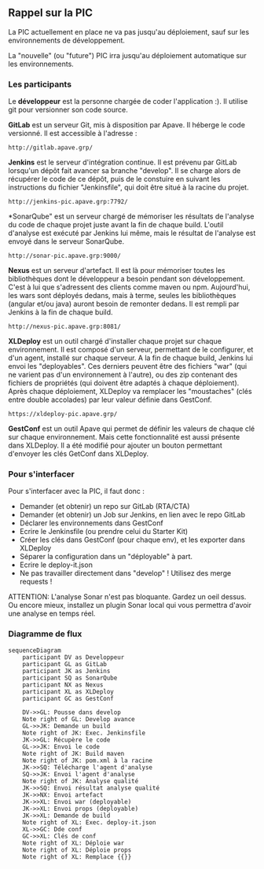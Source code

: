 ## Rappel sur la PIC

La PIC actuellement en place ne va pas jusqu'au déploiement, sauf sur les environnements de développement.

La "nouvelle" (ou "future") PIC irra jusqu'au déploiement automatique sur les environnements.

### Les participants

Le **développeur** est la personne chargée de coder l'application :). Il utilise git pour versionner son code source.

**GitLab** est un serveur Git, mis à disposition par Apave. Il héberge le code versionné. Il est accessible à l'adresse : 

    http://gitlab.apave.grp/

**Jenkins** est le serveur d'intégration continue. Il est prévenu par GitLab lorsqu'un dépôt fait avancer sa branche "develop". Il se charge alors de récupérer le code de ce dépôt, puis de le constuire en suivant les instructions du fichier "Jenkinsfile", qui doit être situé à la racine du projet.

    http://jenkins-pic.apave.grp:7792/

*SonarQube" est un serveur chargé de mémoriser les résultats de l'analyse du code de chaque projet juste avant la fin de chaque build. L'outil d'analyse est exécuté par Jenkins lui même, mais le résultat de l'analyse est envoyé dans le serveur SonarQube.

    http://sonar-pic.apave.grp:9000/

**Nexus** est un serveur d'artefact. Il est là pour mémoriser toutes les bibliothèques dont le développeur a besoin pendant son développement. C'est à lui que s'adressent des clients comme maven ou npm. Aujourd'hui, les wars sont déployés dedans, mais à terme, seules les bibliothèques (angular et/ou java) auront besoin de remonter dedans. Il est rempli par Jenkins à la fin de chaque build.

    http://nexus-pic.apave.grp:8081/

**XLDeploy** est un outil chargé d'installer chaque projet sur chaque environnement. Il est composé d'un serveur, permettant de le configurer, et d'un agent, installé sur chaque serveur. A la fin de chaque build, Jenkins lui envoi les "deployables". Ces derniers peuvent être des fichiers "war" (qui ne varient pas d'un environnement à l'autre), ou des zip contenant des fichiers de propriétés (qui doivent être adaptés à chaque déploiement). Après chaque déploiement, XLDeploy va remplacer les "moustaches" (clés entre double accolades) par leur valeur définie dans GestConf.

    https://xldeploy-pic.apave.grp/

**GestConf** est un outil Apave qui permet de définir les valeurs de chaque clé sur chaque environnement. Mais cette fonctionnalité est aussi présente dans XLDeploy. Il a été modifié pour ajouter un bouton permettant d'envoyer les clés GetConf dans XLDeploy.

### Pour s'interfacer

Pour s'interfacer avec la PIC, il faut donc :

- Demander (et obtenir) un repo sur GitLab (RTA/CTA)
- Demander (et obtenir) un Job sur Jenkins, en lien avec le repo GitLab
- Déclarer les environnements dans GestConf
- Ecrire le Jenkinsfile (ou prendre celui du Starter Kit)
- Créer les clés dans GestConf (pour chaque env), et les exporter dans XLDeploy
- Séparer la configuration dans un "déployable" à part.
- Ecrire le deploy-it.json
- Ne pas travailler directement dans "develop" ! Utilisez des merge requests !

ATTENTION: L'analyse Sonar n'est pas bloquante. Gardez un oeil dessus. Ou encore mieux, installez un plugin Sonar local qui vous permettra d'avoir une analyse en temps réel.

### Diagramme de flux

```mermaid
sequenceDiagram
    participant DV as Developpeur
    participant GL as GitLab
    participant JK as Jenkins
    participant SQ as SonarQube
    participant NX as Nexus
    participant XL as XLDeploy
    participant GC as GestConf
    
    DV->>GL: Pousse dans develop
    Note right of GL: Develop avance
    GL->>JK: Demande un build
    Note right of JK: Exec. Jenkinsfile
    JK->>GL: Récupère le code
    GL->>JK: Envoi le code
    Note right of JK: Build maven
    Note right of JK: pom.xml à la racine
    JK->>SQ: Télécharge l'agent d'analyse
    SQ->>JK: Envoi l'agent d'analyse
    Note right of JK: Analyse qualité
    JK->>SQ: Envoi résultat analyse qualité
    JK->>NX: Envoi artefact
    JK->>XL: Envoi war (deployable)
    JK->>XL: Envoi props (deployable)
    JK->>XL: Demande de build
    Note right of XL: Exec. deploy-it.json
    XL->>GC: Dde conf
    GC->>XL: Clés de conf
    Note right of XL: Déploie war
    Note right of XL: Déploie props
    Note right of XL: Remplace {{}}
```